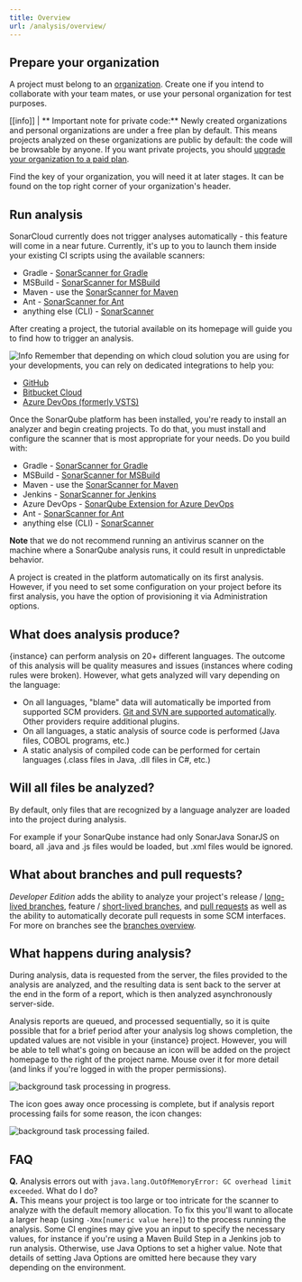 ```yaml
---
title: Overview
url: /analysis/overview/
---
```


<!-- sonarcloud -->
## Prepare your organization

A project must belong to an [organization](/organizations/overview/). Create one if you intend to collaborate with your team mates, or use your personal organization for test purposes.

[[info]]
| ** Important note for private code:** Newly created organizations and personal organizations are under a free plan by default. This means projects analyzed on these organizations are public by default: the code will be browsable by anyone. If you want private projects, you should [upgrade your organization to a paid plan](/sonarcloud-pricing/).

Find the key of your organization, you will need it at later stages. It can be found on the top right corner of your organization's header.

## Run analysis

SonarCloud currently does not trigger analyses automatically - this feature will come in a near future. Currently, it's up to you to launch them inside your existing CI scripts using the available scanners:
* Gradle - [SonarScanner for Gradle](https://redirect.sonarsource.com/doc/gradle.html)
* MSBuild - [SonarScanner for MSBuild](https://redirect.sonarsource.com/doc/install-configure-scanner-msbuild.html)
* Maven - use the [SonarScanner for Maven](https://redirect.sonarsource.com/doc/install-configure-scanner-maven.html)
* Ant - [SonarScanner for Ant](https://redirect.sonarsource.com/doc/install-configure-scanner-ant.html)
* anything else (CLI) - [SonarScanner](https://redirect.sonarsource.com/doc/install-configure-scanner.html)

After creating a project, the tutorial available on its homepage will guide you to find how to trigger an analysis.

![Info](/images/info.svg) Remember that depending on which cloud solution you are using for your developments, you can rely on dedicated integrations to help you:

* [GitHub](/integrations/github/)
* [Bitbucket Cloud](/integrations/bitbucketcloud/)
* [Azure DevOps (formerly VSTS)](/integrations/vsts/)

<!-- /sonarcloud -->

<!-- sonarqube -->
Once the SonarQube platform has been installed, you're ready to install an analyzer and begin creating projects. To do that, you must install and configure the scanner that is most appropriate for your needs. Do you build with:

* Gradle - [SonarScanner for Gradle](https://redirect.sonarsource.com/doc/gradle.html)
* MSBuild - [SonarScanner for MSBuild](https://redirect.sonarsource.com/doc/install-configure-scanner-msbuild.html)
* Maven - use the [SonarScanner for Maven](https://redirect.sonarsource.com/doc/install-configure-scanner-maven.html)
* Jenkins - [SonarScanner for Jenkins](https://redirect.sonarsource.com/plugins/jenkins.html)
* Azure DevOps - [SonarQube Extension for Azure DevOps](https://redirect.sonarsource.com/doc/install-configure-scanner-tfs-ts.html)
* Ant - [SonarScanner for Ant](https://redirect.sonarsource.com/doc/install-configure-scanner-ant.html)
* anything else (CLI) - [SonarScanner](https://redirect.sonarsource.com/doc/install-configure-scanner.html)

**Note** that we do not recommend running an antivirus scanner on the machine where a SonarQube analysis runs, it could result in unpredictable behavior.


A project is created in the platform automatically on its first analysis. However, if you need to set some configuration on your project before its first analysis, you have the option of provisioning it via Administration options.
<!-- /sonarqube -->

## What does analysis produce? 
{instance} can perform analysis on 20+ different languages. The outcome of this analysis will be quality measures and issues (instances where coding rules were broken). However, what gets analyzed will vary depending on the language:

* On all languages, "blame" data will automatically be imported from supported SCM providers. [Git and SVN are supported automatically](/analysis/scm-integration/). Other providers require additional plugins.
* On all languages, a static analysis of source code is performed (Java files, COBOL programs, etc.)
* A static analysis of compiled code can be performed for certain languages (.class files in Java, .dll files in C#, etc.)


## Will all files be analyzed?
By default, only files that are recognized by a language analyzer are loaded into the project during analysis. 
<!-- sonarqube -->
For example if your SonarQube instance had only SonarJava SonarJS on board, all .java and .js files would be loaded, but .xml files would be ignored.

## What about branches and pull requests?
_Developer Edition_ adds the ability to analyze your project's release / [long-lived branches](/branches/long-lived-branches/), feature / [short-lived branches](/branches/short-lived-branches/), and [pull requests](/analysis/pull-request/) as well as the ability to automatically decorate pull requests in some SCM interfaces. For more on branches see the [branches overview](/branches/overview/).
<!-- /sonarqube -->

## What happens during analysis?
During analysis, data is requested from the server, the files provided to the analysis are analyzed, and the resulting data is sent back to the server at the end in the form of a report, which is then analyzed asynchronously server-side.

Analysis reports are queued, and processed sequentially, so it is quite possible that for a brief period after your analysis log shows completion, the updated values are not visible in your {instance} project. However, you will be able to tell what's going on because an icon will be added on the project homepage to the right of the project name. Mouse over it for more detail (and links if you're logged in with the proper permissions).

![background task processing in progress.](/images/backgroundTaskProcessingInProgress.jpeg)


The icon goes away once processing is complete, but if analysis report processing fails for some reason, the icon changes:

![background task processing failed.](/images/backgroundTaskProcessingFailedIcon.jpeg)


## FAQ

**Q.** Analysis errors out with `java.lang.OutOfMemoryError: GC overhead limit exceeded`. What do I do?  
**A.** This means your project is too large or too intricate for the scanner to analyze with the default memory allocation. To fix this you'll want to allocate a larger heap (using `-Xmx[numeric value here]`) to the process running the analysis. Some CI engines may give you an input to specify the necessary values, for instance if you're using a Maven Build Step in a Jenkins job to run analysis. Otherwise, use Java Options to set a higher value. Note that details of setting Java Options are omitted here because they vary depending on the environment.
